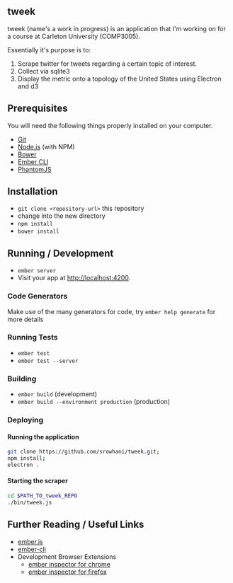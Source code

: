 ## tweek

tweek (name's a work in progress) is an application that I'm working on for a course at Carleton University (COMP3005).

Essentially it's purpose is to:

  1. Scrape twitter for tweets regarding a certain topic of interest.
  2. Collect via sqlite3
  3. Display the metric onto a topology of the United States using Electron and d3

## Prerequisites

You will need the following things properly installed on your computer.

* [Git](http://git-scm.com/)
* [Node.js](http://nodejs.org/) (with NPM)
* [Bower](http://bower.io/)
* [Ember CLI](http://www.ember-cli.com/)
* [PhantomJS](http://phantomjs.org/)

## Installation

* `git clone <repository-url>` this repository
* change into the new directory
* `npm install`
* `bower install`

## Running / Development

* `ember server`
* Visit your app at [http://localhost:4200](http://localhost:4200).

### Code Generators

Make use of the many generators for code, try `ember help generate` for more details

### Running Tests

* `ember test`
* `ember test --server`

### Building

* `ember build` (development)
* `ember build --environment production` (production)

### Deploying

#### Running the application

```bash
git clone https://github.com/srowhani/tweek.git;
npm install;
electron .
```
#### Starting the scraper

```bash
cd $PATH_TO_tweek_REPO
./bin/tweek.js
```


## Further Reading / Useful Links

* [ember.js](http://emberjs.com/)
* [ember-cli](http://www.ember-cli.com/)
* Development Browser Extensions
  * [ember inspector for chrome](https://chrome.google.com/webstore/detail/ember-inspector/bmdblncegkenkacieihfhpjfppoconhi)
  * [ember inspector for firefox](https://addons.mozilla.org/en-US/firefox/addon/ember-inspector/)
